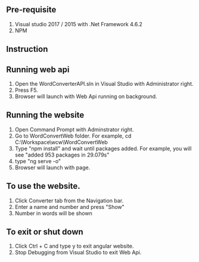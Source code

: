 ## Pre-requisite
1. Visual studio 2017 / 2015 with .Net Framework 4.6.2
2. NPM

## Instruction
## Running web api
1. Open the WordConverterAPI.sln in Visual Studio with Administrator right.
2. Press F5.
3. Browser will launch with Web Api running on background.

## Running the website
1. Open Command Prompt with Adminstrator right.
2. Go to WordConvertWeb folder. For example, cd C:\Workspace\wcw\WordConvertWeb
3. Type "npm install" and wait until packages added. For example, you will see "added 953 packages in 29.079s"
4. type "ng serve -o"
5. Browser will launch with page. 

## To use the website.
1. Click Converter tab from the Navigation bar.
2. Enter a name and number and press "Show"
3. Number in words will be shown

## To exit or shut down
1. Click Ctrl + C and type y to exit angular website.
2. Stop Debugging from Visual Studio to exit Web Api.